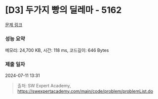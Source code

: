 # [D3] 두가지 빵의 딜레마 - 5162 

[문제 링크](https://swexpertacademy.com/main/code/problem/problemDetail.do?contestProbId=AWTaTDua3OoDFAVT) 

### 성능 요약

메모리: 24,700 KB, 시간: 118 ms, 코드길이: 646 Bytes

### 제출 일자

2024-07-11 13:31



> 출처: SW Expert Academy, https://swexpertacademy.com/main/code/problem/problemList.do
